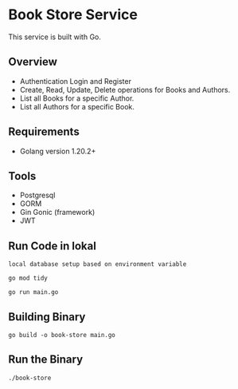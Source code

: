 # Book Store Service

This service is built with Go.

## Overview

- Authentication Login and Register
- Create, Read, Update, Delete operations for Books and Authors.
- List all Books for a specific Author.
- List all Authors for a specific Book.

## Requirements

- Golang version 1.20.2+

## Tools

- Postgresql
- GORM
- Gin Gonic (framework)
- JWT

## Run Code in lokal
```
local database setup based on environment variable
```

```
go mod tidy
```

```
go run main.go
```

## Building Binary

```
go build -o book-store main.go
```

## Run the Binary

```
./book-store
```